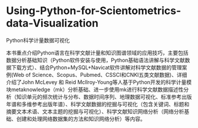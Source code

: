 # Using-Python-for-Scientometrics-data-Visualization

Python科学计量数据可视化

本书重点介绍Python语言在科学文献计量和知识图谱领域的应用技巧，主要包括数据分析基础知识（Python软件安装与使用，Python基础语法讲解与科学文献数据下载方式）、结合Python+MySQL+Navicat软件讲解对科学文献数据的管理案例(Web of Science、Scopus、Pubmed、CSSCI和CNKI五类文献数据)、详细介绍了John McLevey 和 Reid Mcllroy-Young等人基于Python开发的科学计量模块metaknowledge（mk）分析基础、进一步使用mk进行科学文献数据描述性分析（知识单元的频次统计与分布、数据时间序列、地理数据可视化、标准参考出版年谱和多维参考出版年谱）、科学文献数据的挖掘与可视化（包含关键词、标题和摘要文本术语、文本主题的挖掘与可视化）、科学文献知识网络分析（网络分析基础、创建和处理网络数据集的方法和知识网络分析）等内容。
